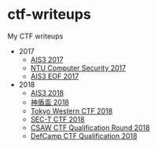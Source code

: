 # ctf-writeups
My CTF writeups

* 2017
  * [AIS3 2017](./ais3-2017)
  * [NTU Computer Security 2017](./NTU-computer-security-2017)
  * [AIS3 EOF 2017](./ais3-eof-2017)
* 2018
  * [AIS3 2018](./ais3-2018)
  * [神盾盃 2018](./AEGIS-2018)
  * [Tokyo Western CTF 2018](./Tokyo-Western-2018)
  * [SEC-T CTF 2018](./sect-2018)
  * [CSAW CTF Qualification Round 2018](./csaw-2018)
  * [DefCamp CTF Qualification 2018](./dctf-2018)
